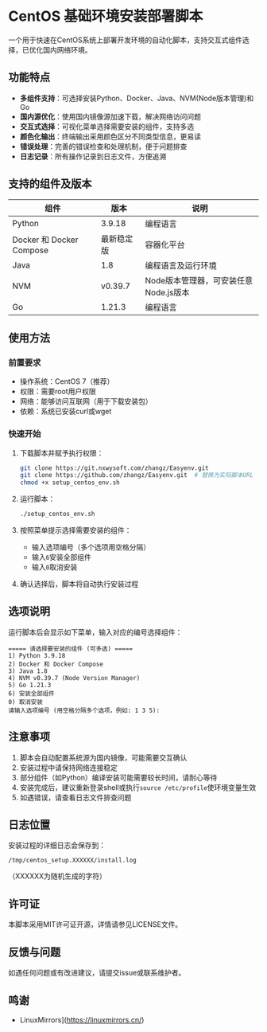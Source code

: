 # CentOS 基础环境安装部署脚本

一个用于快速在CentOS系统上部署开发环境的自动化脚本，支持交互式组件选择，已优化国内网络环境。

## 功能特点

- **多组件支持**：可选择安装Python、Docker、Java、NVM(Node版本管理)和Go
- **国内源优化**：使用国内镜像源加速下载，解决网络访问问题
- **交互式选择**：可视化菜单选择需要安装的组件，支持多选
- **颜色化输出**：终端输出采用颜色区分不同类型信息，更易读
- **错误处理**：完善的错误检查和处理机制，便于问题排查
- **日志记录**：所有操作记录到日志文件，方便追溯

## 支持的组件及版本

| 组件 | 版本 | 说明 |
|------|------|------|
| Python | 3.9.18 | 编程语言 |
| Docker 和 Docker Compose | 最新稳定版 | 容器化平台 |
| Java | 1.8 | 编程语言及运行环境 |
| NVM | v0.39.7 | Node版本管理器，可安装任意Node.js版本 |
| Go | 1.21.3 | 编程语言 |

## 使用方法

### 前置要求

- 操作系统：CentOS 7（推荐）
- 权限：需要root用户权限
- 网络：能够访问互联网（用于下载安装包）
- 依赖：系统已安装curl或wget

### 快速开始

1. 下载脚本并赋予执行权限：
   ```bash
   git clone https://git.nxwysoft.com/zhangz/Easyenv.git
   git clone https://github.com/zhangz/Easyenv.git  # 替换为实际脚本URL
   chmod +x setup_centos_env.sh
   ```

2. 运行脚本：
   ```bash
   ./setup_centos_env.sh
   ```

3. 按照菜单提示选择需要安装的组件：
   - 输入选项编号（多个选项用空格分隔）
   - 输入`6`安装全部组件
   - 输入`0`取消安装

4. 确认选择后，脚本将自动执行安装过程

## 选项说明

运行脚本后会显示如下菜单，输入对应的编号选择组件：

```
===== 请选择要安装的组件 (可多选) =====
1) Python 3.9.18
2) Docker 和 Docker Compose
3) Java 1.8
4) NVM v0.39.7 (Node Version Manager)
5) Go 1.21.3
6) 安装全部组件
0) 取消安装
请输入选项编号 (用空格分隔多个选项，例如: 1 3 5):
```

## 注意事项

1. 脚本会自动配置系统源为国内镜像，可能需要交互确认
2. 安装过程中请保持网络连接稳定
3. 部分组件（如Python）编译安装可能需要较长时间，请耐心等待
4. 安装完成后，建议重新登录shell或执行`source /etc/profile`使环境变量生效
5. 如遇错误，请查看日志文件排查问题

## 日志位置

安装过程的详细日志会保存到：
```
/tmp/centos_setup.XXXXXX/install.log
```
（XXXXXX为随机生成的字符）

## 许可证

本脚本采用MIT许可证开源，详情请参见LICENSE文件。

## 反馈与问题

如遇任何问题或有改进建议，请提交issue或联系维护者。
## 鸣谢
- LinuxMirrors](https://linuxmirrors.cn/)